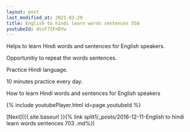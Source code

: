 ```yaml
---
layout: post
last_modified_at: 2021-03-29
title: English to hindi learn words sentences 558 
youtubeId: dssF7ZFnDYw
---
```

 
 
Helps to learn Hindi words and sentences for English speakers.

Opportunitiy to repeat the words sentences. 

Practice Hindi language. 
 
10 minutes practice every day. 
 
How to learn Hindi words and sentences for English speakers 
 
{% include youtubePlayer.html id=page.youtubeId %}
 
 
[Next]({{ site.baseurl }}{% link  split1/_posts/2016-12-11-English to hindi learn words sentences 703 .md%})
 
